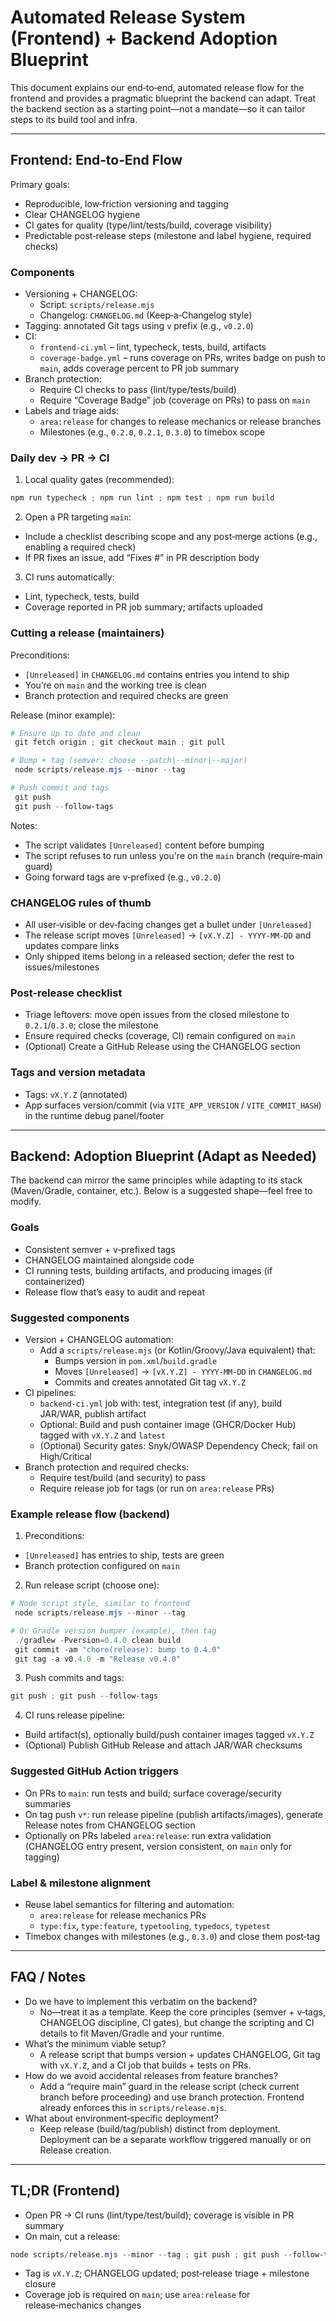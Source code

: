 # Automated Release System (Frontend) + Backend Adoption Blueprint

This document explains our end‑to‑end, automated release flow for the frontend and provides a pragmatic blueprint the backend can adapt. Treat the backend section as a starting point—not a mandate—so it can tailor steps to its build tool and infra.

---

## Frontend: End‑to‑End Flow

Primary goals:
- Reproducible, low‑friction versioning and tagging
- Clear CHANGELOG hygiene
- CI gates for quality (type/lint/tests/build, coverage visibility)
- Predictable post‑release steps (milestone and label hygiene, required checks)

### Components

- Versioning + CHANGELOG:
  - Script: `scripts/release.mjs`
  - Changelog: `CHANGELOG.md` (Keep‑a‑Changelog style)
- Tagging: annotated Git tags using `v` prefix (e.g., `v0.2.0`)
- CI:
  - `frontend-ci.yml` – lint, typecheck, tests, build, artifacts
  - `coverage-badge.yml` – runs coverage on PRs, writes badge on push to `main`, adds coverage percent to PR job summary
- Branch protection:
  - Require CI checks to pass (lint/type/tests/build)
  - Require “Coverage Badge” job (coverage on PRs) to pass on `main`
- Labels and triage aids:
  - `area:release` for changes to release mechanics or release branches
  - Milestones (e.g., `0.2.0`, `0.2.1`, `0.3.0`) to timebox scope

### Daily dev → PR → CI

1) Local quality gates (recommended):
```powershell
npm run typecheck ; npm run lint ; npm test ; npm run build
```
2) Open a PR targeting `main`:
- Include a checklist describing scope and any post‑merge actions (e.g., enabling a required check)
- If PR fixes an issue, add “Fixes #<n>” in PR description body
3) CI runs automatically:
- Lint, typecheck, tests, build
- Coverage reported in PR job summary; artifacts uploaded

### Cutting a release (maintainers)

Preconditions:
- `[Unreleased]` in `CHANGELOG.md` contains entries you intend to ship
- You’re on `main` and the working tree is clean
- Branch protection and required checks are green

Release (minor example):
```powershell
# Ensure up to date and clean
 git fetch origin ; git checkout main ; git pull

# Bump + tag (semver: choose --patch|--minor|--major)
 node scripts/release.mjs --minor --tag

# Push commit and tags
 git push
 git push --follow-tags
```
Notes:
- The script validates `[Unreleased]` content before bumping
- The script refuses to run unless you're on the `main` branch (require‑main guard)
- Going forward tags are v‑prefixed (e.g., `v0.2.0`)

### CHANGELOG rules of thumb
- All user‑visible or dev‑facing changes get a bullet under `[Unreleased]`
- The release script moves `[Unreleased]` → `[vX.Y.Z] - YYYY‑MM‑DD` and updates compare links
- Only shipped items belong in a released section; defer the rest to issues/milestones

### Post‑release checklist
- Triage leftovers: move open issues from the closed milestone to `0.2.1`/`0.3.0`; close the milestone
- Ensure required checks (coverage, CI) remain configured on `main`
- (Optional) Create a GitHub Release using the CHANGELOG section

### Tags and version metadata
- Tags: `vX.Y.Z` (annotated)
- App surfaces version/commit (via `VITE_APP_VERSION` / `VITE_COMMIT_HASH`) in the runtime debug panel/footer

---

## Backend: Adoption Blueprint (Adapt as Needed)

The backend can mirror the same principles while adapting to its stack (Maven/Gradle, container, etc.). Below is a suggested shape—feel free to modify.

### Goals
- Consistent semver + v‑prefixed tags
- CHANGELOG maintained alongside code
- CI running tests, building artifacts, and producing images (if containerized)
- Release flow that’s easy to audit and repeat

### Suggested components

- Version + CHANGELOG automation:
  - Add a `scripts/release.mjs` (or Kotlin/Groovy/Java equivalent) that:
    - Bumps version in `pom.xml`/`build.gradle`
    - Moves `[Unreleased]` → `[vX.Y.Z] - YYYY‑MM‑DD` in `CHANGELOG.md`
    - Commits and creates annotated Git tag `vX.Y.Z`
- CI pipelines:
  - `backend-ci.yml` job with: test, integration test (if any), build JAR/WAR, publish artifact
  - Optional: Build and push container image (GHCR/Docker Hub) tagged with `vX.Y.Z` and `latest`
  - (Optional) Security gates: Snyk/OWASP Dependency Check; fail on High/Critical
- Branch protection and required checks:
  - Require test/build (and security) to pass
  - Require release job for tags (or run on `area:release` PRs)

### Example release flow (backend)

1) Preconditions:
- `[Unreleased]` has entries to ship, tests are green
- Branch protection configured on `main`

2) Run release script (choose one):
```powershell
# Node script style, similar to frontend
 node scripts/release.mjs --minor --tag

# Or Gradle version bumper (example), then tag
 ./gradlew -Pversion=0.4.0 clean build
 git commit -am "chore(release): bump to 0.4.0"
 git tag -a v0.4.0 -m "Release v0.4.0"
```
3) Push commits and tags:
```powershell
git push ; git push --follow-tags
```
4) CI runs release pipeline:
- Build artifact(s), optionally build/push container images tagged `vX.Y.Z`
- (Optional) Publish GitHub Release and attach JAR/WAR checksums

### Suggested GitHub Action triggers
- On PRs to `main`: run tests and build; surface coverage/security summaries
- On tag push `v*`: run release pipeline (publish artifacts/images), generate Release notes from CHANGELOG section
- Optionally on PRs labeled `area:release`: run extra validation (CHANGELOG entry present, version consistent, on `main` only for tagging)

### Label & milestone alignment
- Reuse label semantics for filtering and automation:
  - `area:release` for release mechanics PRs
  - `type:fix`, `type:feature`, `typetooling`, `typedocs`, `typetest`
- Timebox changes with milestones (e.g., `0.3.0`) and close them post‑tag

---

## FAQ / Notes

- Do we have to implement this verbatim on the backend?
  - No—treat it as a template. Keep the core principles (semver + v‑tags, CHANGELOG discipline, CI gates), but change the scripting and CI details to fit Maven/Gradle and your runtime.
- What’s the minimum viable setup?
  - A release script that bumps version + updates CHANGELOG, Git tag with `vX.Y.Z`, and a CI job that builds + tests on PRs.
- How do we avoid accidental releases from feature branches?
  - Add a “require main” guard in the release script (check current branch before proceeding) and use branch protection. Frontend already enforces this in `scripts/release.mjs`.
- What about environment‑specific deployment?
  - Keep release (build/tag/publish) distinct from deployment. Deployment can be a separate workflow triggered manually or on Release creation.

---

## TL;DR (Frontend)

- Open PR → CI runs (lint/type/test/build); coverage is visible in PR summary
- On main, cut a release:
```powershell
node scripts/release.mjs --minor --tag ; git push ; git push --follow-tags
```
- Tag is `vX.Y.Z`; CHANGELOG updated; post‑release triage + milestone closure
- Coverage job is required on `main`; use `area:release` for release‑mechanics changes
